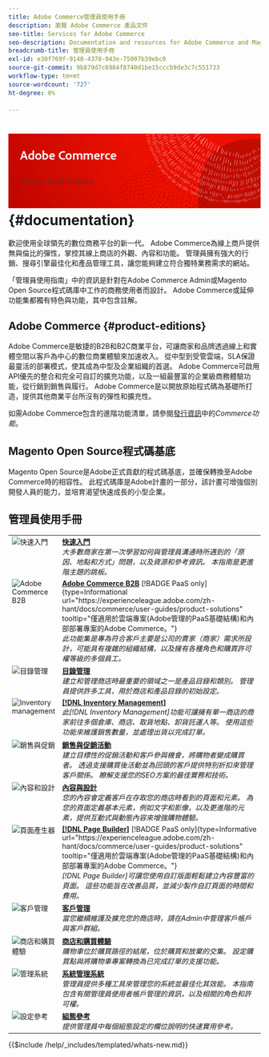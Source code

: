 ```yaml
---
title: Adobe Commerce管理員使用手冊
description: 瀏覽 Adobe Commerce 產品文件
seo-title: Services for Adobe Commerce
seo-description: Documentation and resources for Adobe Commerce and Magento Open Source users working in the Admin.
breadcrumb-title: 管理員使用手冊
exl-id: e30f769f-9140-4370-943e-75007b39ebc0
source-git-commit: 9b879d7c6984f8740d1be15cccb9de3c7c551733
workflow-type: tm+mt
source-wordcount: '727'
ht-degree: 0%

---
```


# &#x200B;<!-- use banner as heading -->![管理檔案](./assets/banner-user-home.png) {#documentation}

歡迎使用全球領先的數位商務平台的新一代。 Adobe Commerce為線上商戶提供無與倫比的彈性，掌控其線上商店的外觀、內容和功能。 管理員擁有強大的行銷、搜尋引擎最佳化和產品管理工具，讓您能夠建立符合獨特業務需求的網站。

「管理員使用指南」中的資訊是針對在Adobe Commerce Admin或Magento Open Source程式碼庫中工作的商務使用者而設計。 Adobe Commerce或延伸功能集都獨有特色與功能，其中包含註解。

## Adobe Commerce {#product-editions}

Adobe Commerce是敏捷的B2B和B2C商業平台，可讓商家和品牌透過線上和實體空間以客戶為中心的數位商業體驗來加速收入。 從中型到受管雲端，SLA保證最靈活的部署模式，使其成為中型及企業組織的首選。 Adobe Commerce可啟用API優先的整合和完全可自訂的擴充功能，以及一組最豐富的企業級商務體驗功能，從行銷到銷售與履行。 Adobe Commerce是以開放原始程式碼為基礎所打造，提供其他商業平台所沒有的彈性和擴充性。

如需Adobe Commerce包含的進階功能清單，請參閱[發行資訊](https://experienceleague.adobe.com/docs/commerce-operations/release/features.html?lang=zh-Hant)中的&#x200B;_Commerce功能_。

## Magento Open Source程式碼基底

Magento Open Source是Adobe正式貢獻的程式碼基底，並確保轉換至Adobe Commerce時的相容性。 此程式碼庫是Adobe計畫的一部分，該計畫可增強個別開發人員的能力，並培育渴望快速成長的小型企業。

## 管理員使用手冊

<table>
<tr>
   <td valign="top" width="60px">
       <img alt="快速入門" src="./assets/icon-lightbulb.svg" width="40" height="40" /></td>
   <td valign="top">
   <a href="https://experienceleague.adobe.com/docs/commerce-admin/start/guide-overview.html?lang=zh-Hant"><strong>快速入門</strong></a>
    <div>
    <em>大多數商家在第一次學習如何與管理員溝通時所遇到的「原因、地點和方式」問題，以及資源和參考資訊。 本指南是更進階主題的跳板。</em>
    <br> </div>
  </td>
  </tr>
<tr>
  <td valign="top">
      <img alt="Adobe Commerce B2B" src="./assets/icon-building.svg" width="40" height="40"/></td>
   <td valign="top"><a href="https://experienceleague.adobe.com/docs/commerce-admin/b2b/guide-overview.html?lang=zh-Hant"><strong>Adobe Commerce B2B</strong></a> [!BADGE PaaS only]{type=Informational url="https://experienceleague.adobe.com/zh-hant/docs/commerce/user-guides/product-solutions" tooltip="僅適用於雲端專案(Adobe管理的PaaS基礎結構)和內部部署專案的Adobe Commerce。"}
    <div><em>此功能集是專為符合客戶主要是公司的賣家（商家）需求所設計，可能具有複雜的組織結構，以及擁有各種角色和購買許可權等級的多個員工。</em>
    <br></div>
  </td>
</tr>
<tr>
  <td valign="top">
    <img alt="目錄管理" src="./assets/icon-shop.svg" width="40" height="40"/></td>
   <td valign="top"><a href="https://experienceleague.adobe.com/docs/commerce-admin/catalog/guide-overview.html?lang=zh-Hant"><strong>目錄管理</strong></a>
    <div><em>建立和管理商店時最重要的領域之一是產品目錄和類別。 管理員提供許多工具，用於商店和產品目錄的初始設定。</em>
    <br></div>
  </td>
    </tr>
<tr>
    <td valign="top">
       <img alt="Inventory management" src="./assets/icon-transfer.svg" width="40" height="40"/></td>
   <td valign="top"><a href="https://experienceleague.adobe.com/docs/commerce-admin/inventory/guide-overview.html?lang=zh-Hant"> <strong>[!DNL Inventory Management]</strong></a>
    <div><em>此[!DNL Inventory Management]功能可讓擁有單一商店的商家前往多個倉庫、商店、取貨地點、卸貨託運人等。 使用這些功能來維護銷售數量，並處理出貨以完成訂單。</em></div>
  </td>
</tr>
<tr>
    <td valign="top">
       <img alt="銷售與促銷" src="./assets/icon-labels.svg" width="40" height="40"/></td>
   <td valign="top"><a href="https://experienceleague.adobe.com/docs/commerce-admin/marketing/guide-overview.html?lang=zh-Hant"> <strong>銷售與促銷活動</strong></a>
    <div><em>建立目標性的促銷活動和客戶參與機會，將購物者變成購買者。 透過支援購買後活動並為回頭的客戶提供特別折扣來管理客戶關係。 瞭解支援您的SEO方案的最佳實務和技術。</em></div>
  </td>
</tr>
<tr>
    <td valign="top">
       <img alt="內容和設計" src="./assets/icon-color-wheel.svg" width="40" height="40"/></td>
   <td valign="top"><a href="https://experienceleague.adobe.com/docs/commerce-admin/content-design/guide-overview.html?lang=zh-Hant"> <strong>內容與設計</strong></a>
    <div><em>您的內容會定義客戶在存取您的商店時看到的頁面和元素。 為您的頁面定義基本元素，例如文字和影像，以及更進階的元素，提供互動式與動態內容來增強購物體驗。</em></div>
  </td>
</tr>
<tr>
    <td valign="top">
       <img alt="頁面產生器" src="./assets/icon-web-pages.svg" width="40" height="40"/></td>
   <td valign="top"><a href="https://experienceleague.adobe.com/docs/commerce-admin/page-builder/guide-overview.html?lang=zh-Hant"> <strong>[!DNL Page Builder]</strong></a> [!BADGE PaaS only]{type=Informative url="https://experienceleague.adobe.com/zh-hant/docs/commerce/user-guides/product-solutions" tooltip="僅適用於雲端專案(Adobe管理的PaaS基礎結構)和內部部署專案的Adobe Commerce。"}
    <div><em>[!DNL Page Builder]可讓您使用自訂版面輕鬆建立內容豐富的頁面。 這些功能旨在改善品質，並減少製作自訂頁面的時間和費用。</em></div>
  </td>
</tr>
<tr>
    <td valign="top">
       <img alt="客戶管理" src="./assets/icon-demographic.svg" width="40" height="40"/></td>
   <td valign="top"><a href="https://experienceleague.adobe.com/docs/commerce-admin/customers/guide-overview.html?lang=zh-Hant"> <strong>客戶管理</strong></a>
    <div><em>當您繼續維護及擴充您的商店時，請在Admin中管理客戶帳戶與客戶群組。</em></div>
  </td>
</tr>
<tr>
    <td valign="top">
       <img alt="商店和購買體驗" src="./assets/icon-shopping-cart.svg" width="40" height="40"/></td>
   <td valign="top"><a href="https://experienceleague.adobe.com/docs/commerce-admin/stores-sales/guide-overview.html?lang=zh-Hant"> <strong>商店和購買體驗</strong></a>
    <div><em>購物車位於購買路徑的結尾，位於購買和放棄的交集。 設定購買點與將購物車專案轉換為已完成訂單的支援功能。</em></div>
  </td>
</tr>
<tr>
    <td valign="top">
       <img alt="管理系統" src="./assets/icon-globe-grid.svg" width="40" height="40"/></td>
   <td valign="top"><a href="https://experienceleague.adobe.com/docs/commerce-admin/systems/guide-overview.html?lang=zh-Hant"> <strong>系統管理系統</strong></a>
    <div><em>管理員提供多種工具來管理您的系統並最佳化其效能。 本指南包含有關管理員使用者帳戶管理的資訊，以及相關的角色和許可權。</em></div>
  </td>
</tr>
<tr>
    <td valign="top">
       <img alt="設定參考" src="./assets/icon-settings.svg" width="40" height="40"/></td>
   <td valign="top"><a href="https://experienceleague.adobe.com/docs/commerce-admin/config/guide-overview.html?lang=zh-Hant"> <strong>組態參考</strong></a>
    <div><em>提供管理員中每個組態設定的欄位說明的快速實用參考。</em></div>
  </td>
</tr>
</table>

{{$include /help/_includes/templated/whats-new.md}}

<!-- Last updated from includes: 2025-09-12 21:57:58 -->
